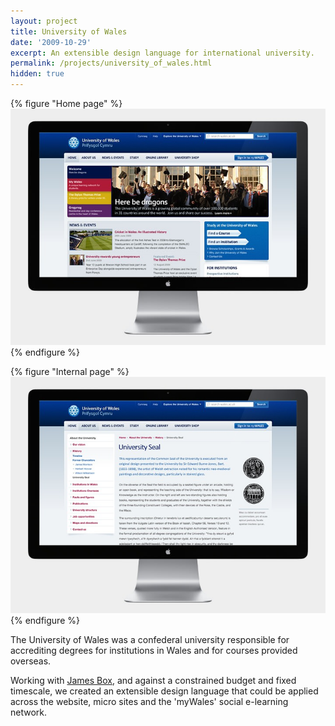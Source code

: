 ```yaml
---
layout: project
title: University of Wales
date: '2009-10-29'
excerpt: An extensible design language for international university.
permalink: /projects/university_of_wales.html
hidden: true
---
```

{% figure "Home page" %}
![](/assets/images/projects/university_of_wales/0.jpg)
{% endfigure %}

{% figure "Internal page" %}
![](/assets/images/projects/university_of_wales/1.jpg)
{% endfigure %}

The University of Wales was a confederal university responsible for accrediting degrees for institutions in Wales and for courses provided overseas.

Working with [James Box][1], and against a constrained budget and fixed timescale, we created an extensible design language that could be applied across the website, micro sites and the 'myWales' social e-learning network.

[1]: http://clearleft.com/is/james-box/